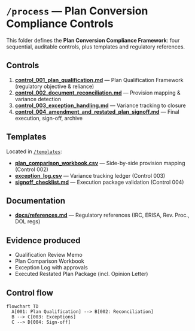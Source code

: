 # `/process` — Plan Conversion Compliance Controls

This folder defines the **Plan Conversion Compliance Framework**: four sequential, auditable controls, plus templates and regulatory references.

## Controls

1. **[control_001_plan_qualification.md](./control_001_plan_qualification.md)** — Plan Qualification Framework (regulatory objective & reliance)
2. **[control_002_document_reconciliation.md](./control_002_document_reconciliation.md)** — Provision mapping & variance detection
3. **[control_003_exception_handling.md](./control_003_exception_handling.md)** — Variance tracking to closure
4. **[control_004_amendment_and_restated_plan_signoff.md](./control_004_amendment_and_restated_plan_signoff.md)** — Final execution, sign-off, archive

## Templates

Located in [`/templates`](./templates/):

- **[plan_comparison_workbook.csv](./templates/plan_comparison_workbook.csv)** — Side-by-side provision mapping (Control 002)
- **[exception_log.csv](./templates/exception_log.csv)** — Variance tracking ledger (Control 003)
- **[signoff_checklist.md](./templates/signoff_checklist.md)** — Execution package validation (Control 004)

## Documentation

- **[docs/references.md](./docs/references.md)** — Regulatory references (IRC, ERISA, Rev. Proc., DOL regs)

## Evidence produced

- Qualification Review Memo
- Plan Comparison Workbook
- Exception Log with approvals
- Executed Restated Plan Package (incl. Opinion Letter)

## Control flow

```mermaid
flowchart TD
  A[001: Plan Qualification] --> B[002: Reconciliation]
  B --> C[003: Exceptions]
  C --> D[004: Sign-off]
```
